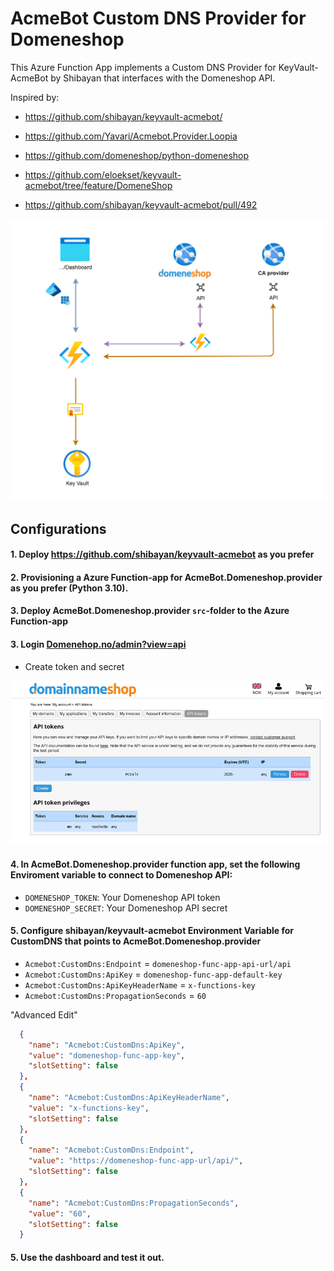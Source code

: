 # AcmeBot Custom DNS Provider for Domeneshop

This Azure Function App implements a Custom DNS Provider for KeyVault-AcmeBot by Shibayan that interfaces with the Domeneshop API.

Inspired by:
- https://github.com/shibayan/keyvault-acmebot/
- https://github.com/Yavari/Acmebot.Provider.Loopia
- https://github.com/domeneshop/python-domeneshop
- https://github.com/eloekset/keyvault-acmebot/tree/feature/DomeneShop
  
- https://github.com/shibayan/keyvault-acmebot/pull/492

![Flow](assets/flow.png)

## Configurations

#### 1. Deploy https://github.com/shibayan/keyvault-acmebot as you prefer 

#### 2. Provisioning a Azure Function-app for AcmeBot.Domeneshop.provider as you prefer (Python 3.10).

#### 3. Deploy AcmeBot.Domeneshop.provider `src`-folder to the Azure Function-app

#### 3. Login [Domenehop.no/admin?view=api](https://www.domeneshop.no/admin?view=api)
- Create token and secret
  
![Api view](assets/domeneshop-tokens.png)

#### 4. In AcmeBot.Domeneshop.provider function app, set the following Enviroment variable to connect to Domeneshop API:
- `DOMENESHOP_TOKEN`: Your Domeneshop API token
- `DOMENESHOP_SECRET`: Your Domeneshop API secret

#### 5. Configure shibayan/keyvault-acmebot Environment Variable for CustomDNS that points to AcmeBot.Domeneshop.provider

- `Acmebot:CustomDns:Endpoint` = `domeneshop-func-app-api-url/api`
- `Acmebot:CustomDns:ApiKey` = `domeneshop-func-app-default-key`
- `Acmebot:CustomDns:ApiKeyHeaderName` = `x-functions-key`
- `Acmebot:CustomDns:PropagationSeconds` = `60`

"Advanced Edit"
```json
  {
    "name": "Acmebot:CustomDns:ApiKey",
    "value": "domeneshop-func-app-key",
    "slotSetting": false
  },
  {
    "name": "Acmebot:CustomDns:ApiKeyHeaderName",
    "value": "x-functions-key",
    "slotSetting": false
  },
  {
    "name": "Acmebot:CustomDns:Endpoint",
    "value": "https://domeneshop-func-app-url/api/",
    "slotSetting": false
  },
  {
    "name": "Acmebot:CustomDns:PropagationSeconds",
    "value": "60",
    "slotSetting": false
  }
  ```

#### 5. Use the dashboard and test it out.